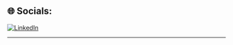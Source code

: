 ## 🌐 Socials:
[![LinkedIn](https://img.shields.io/badge/LinkedIn-%230077B5.svg?logo=linkedin&logoColor=white)](https://linkedin.com/in/esmyrnio) 

---

  <!-- Proudly created with GPRM ( https://gprm.itsvg.in ) -->
  
